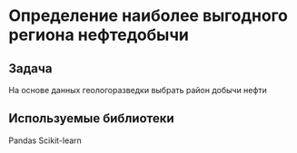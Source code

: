 # Определение наиболее выгодного региона нефтедобычи

## Задача

На основе данных геологоразведки выбрать район добычи нефти

## Используемые библиотеки

Pandas Scikit-learn